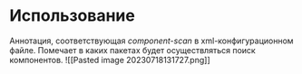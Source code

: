 # Использование
Аннотация, соответствующая *component-scan* в xml-конфигурационном файле. Помечает в каких пакетах будет осуществляться поиск компонентов.
![[Pasted image 20230718131727.png]]